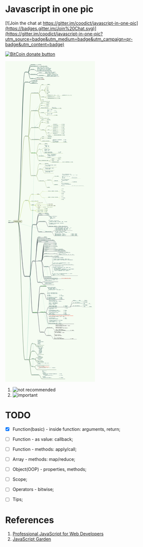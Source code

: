 # Javascript in one pic

[![Join the chat at https://gitter.im/coodict/javascript-in-one-pic](https://badges.gitter.im/Join%20Chat.svg)](https://gitter.im/coodict/javascript-in-one-pic?utm_source=badge&utm_medium=badge&utm_campaign=pr-badge&utm_content=badge)

<!-- BADGES/ -->

[![BitCoin donate button](https://img.shields.io/badge/bitcoin-donate-yellow.svg)](https://www.coinbase.com/rainyear)

<!-- /BADGES -->

![js in one pic](https://github.com/coodict/javascript-in-one-pic/blob/master/js%20in%20one%20pic.png)

1. ![not recommended](https://img.shields.io/badge/%237E1600-not%20recommended-7E1600.svg)
2. ![important](https://img.shields.io/badge/%234E8D20-important-4E8D20.svg)

# TODO

- [X] Function(basic) - inside function: arguments, return;
- [ ] Function - as value: callback;
- [ ] Function - methods: apply/call;
- [ ] Array - methods: map/reduce;
- [ ] Object(OOP) - properties, methods;
- [ ] Scope;
- [ ] Operators - bitwise;
- [ ] Tips;


# References

1. [Professional JavaScript for Web Developers](http://www.amazon.cn/gp/offer-listing/1118026691/ref=tmm_pap_new_olp_sr?ie=UTF8&condition=new&sr=&qid=)
2. [JavaScript Garden](http://bonsaiden.github.io/JavaScript-Garden/)
